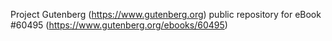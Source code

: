 Project Gutenberg (https://www.gutenberg.org) public repository for
eBook #60495 (https://www.gutenberg.org/ebooks/60495)

